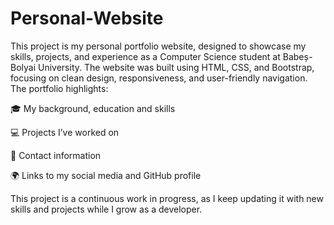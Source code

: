 # Personal-Website

This project is my personal portfolio website, designed to showcase my skills, projects, and experience as a Computer Science student at Babeș-Bolyai University. The website was built using HTML, CSS, and Bootstrap, focusing on clean design, responsiveness, and user-friendly navigation.
The portfolio highlights:

🎓 My background, education and skills

💻 Projects I’ve worked on

📩 Contact information

🌍 Links to my social media and GitHub profile

This project is a continuous work in progress, as I keep updating it with new skills and projects while I grow as a developer.
